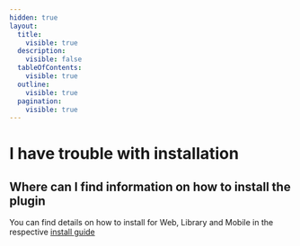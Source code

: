 ```yaml
---
hidden: true
layout:
  title:
    visible: true
  description:
    visible: false
  tableOfContents:
    visible: true
  outline:
    visible: true
  pagination:
    visible: true
---
```


# I have trouble with installation

## **Where can I find information on how to install the plugin**

You can find details on how to install for Web, Library and Mobile in the respective [install guide](https://docs.vitaracharts.com/installation/webInstallSteps.html)
